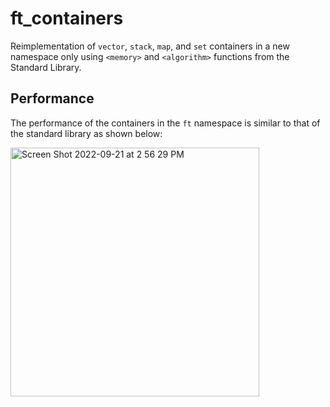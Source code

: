 # ft_containers

Reimplementation of `vector`, `stack`, `map`, and `set` containers in a new namespace only using `<memory>` and `<algorithm>` functions from the Standard Library.

## Performance
The performance of the containers in the `ft` namespace is similar to that of the standard library as shown below: 

<img width="398" alt="Screen Shot 2022-09-21 at 2 56 29 PM" src="https://user-images.githubusercontent.com/21006147/191509684-3c4e0598-7483-426e-a223-1870cdfa27eb.png">
